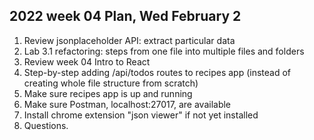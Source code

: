 ## 2022 week 04 Plan, Wed February 2

1. Review jsonplaceholder API: extract particular data
1. Lab 3.1 refactoring: steps from one file into multiple files and folders
1. Review week 04 Intro to React
1. Step-by-step adding /api/todos routes to recipes app (instead of creating whole file structure from scratch)
1. Make sure recipes app is up and running
1. Make sure Postman, localhost:27017, are available
1. Install chrome extension "json viewer" if not yet installed
1. Questions.